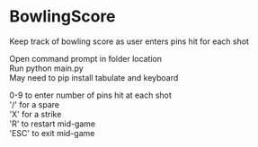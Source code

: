 # BowlingScore
 Keep track of bowling score as user enters pins hit for each shot

 Open command prompt in folder location  
 Run python main.py  
 May need to pip install tabulate and keyboard  
 
 0-9 to enter number of pins hit at each shot  
 '/' for a spare  
 'X' for a strike  
 'R' to restart mid-game  
 'ESC' to exit mid-game

